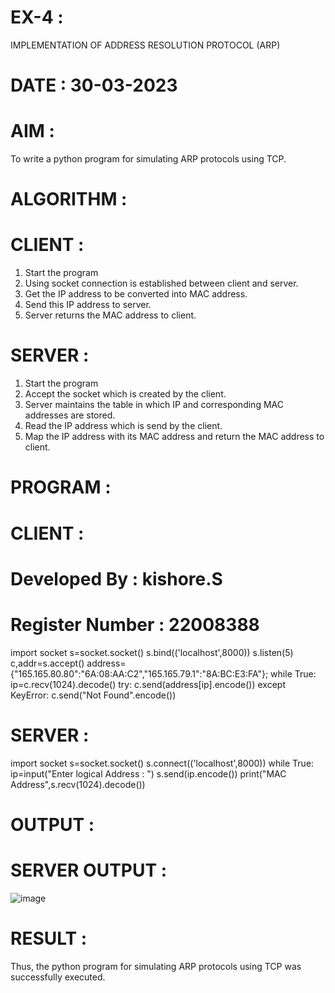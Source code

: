 # EX-4 :
IMPLEMENTATION OF ADDRESS RESOLUTION PROTOCOL (ARP)
# DATE : 30-03-2023
# AIM :
To write a python program for simulating ARP protocols using TCP.
# ALGORITHM :
# CLIENT :
1. Start the program
2. Using socket connection is established between client and server.
3. Get the IP address to be converted into MAC address.
4. Send this IP address to server.
5. Server returns the MAC address to client.
# SERVER :
1. Start the program
2. Accept the socket which is created by the client.
3. Server maintains the table in which IP and corresponding MAC addresses are stored.
4. Read the IP address which is send by the client.
5. Map the IP address with its MAC address and return the MAC address to client.
# PROGRAM :
# CLIENT :
# Developed By : kishore.S
# Register Number : 22008388
import socket
s=socket.socket()
s.bind(('localhost',8000))
s.listen(5)
c,addr=s.accept()
address={"165.165.80.80":"6A:08:AA:C2","165.165.79.1":"8A:BC:E3:FA"};
while True:
    ip=c.recv(1024).decode()
    try:
        c.send(address[ip].encode())
    except KeyError:
        c.send("Not Found".encode())
# SERVER :

import socket
s=socket.socket()
s.connect(('localhost',8000))
while True:
    ip=input("Enter logical Address : ")
    s.send(ip.encode())
    print("MAC Address",s.recv(1024).decode())
# OUTPUT :
# SERVER OUTPUT :
![image](https://github.com/Kishore2o/EX-4/assets/118679883/ab8a39e8-0070-4d99-bb03-948aaf4ea352)
# RESULT :
Thus, the python program for simulating ARP protocols using TCP was successfully executed.
